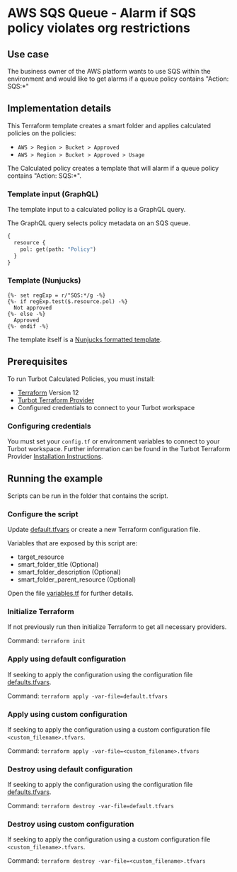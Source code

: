 # AWS SQS Queue - Alarm if SQS policy violates org restrictions

## Use case

The business owner of the AWS platform wants to use SQS within the environment and would like to get alarms if a queue
policy contains "Action: SQS:*"

## Implementation details

This Terraform template creates a smart folder and applies calculated policies on the policies:

- `AWS > Region > Bucket > Approved`
- `AWS > Region > Bucket > Approved > Usage`

The Calculated policy creates a template that will alarm if a queue policy contains "Action: SQS:*".

### Template input (GraphQL)

The template input to a calculated policy is a GraphQL query.

The GraphQL query selects policy metadata on an SQS queue.

```graphql
{
  resource {
    pol: get(path: "Policy")
  }
}
```

### Template (Nunjucks)

```nunjucks
{%- set regExp = r/"SQS:*/g -%}
{%- if regExp.test($.resource.pol) -%}
  Not approved
{%- else -%}
  Approved
{%- endif -%}
```

The template itself is a [Nunjucks formatted template](https://mozilla.github.io/nunjucks/templating.html).

## Prerequisites

To run Turbot Calculated Policies, you must install:

- [Terraform](https://www.terraform.io) Version 12
- [Turbot Terraform Provider](https://turbot.com/v5/docs/reference/terraform/provider)
- Configured credentials to connect to your Turbot workspace

### Configuring credentials

You must set your `config.tf` or environment variables to connect to your Turbot workspace.
Further information can be found in the Turbot Terraform Provider [Installation Instructions](https://turbot.com/v5/docs/reference/terraform/provider).

## Running the example

Scripts can be run in the folder that contains the script.

### Configure the script

Update [default.tfvars](default.tfvars) or create a new Terraform configuration file.

Variables that are exposed by this script are:

- target_resource
- smart_folder_title (Optional)
- smart_folder_description (Optional)
- smart_folder_parent_resource (Optional)

Open the file [variables.tf](variables.tf) for further details.

### Initialize Terraform

If not previously run then initialize Terraform to get all necessary providers.

Command: `terraform init`

### Apply using default configuration

If seeking to apply the configuration using the configuration file [defaults.tfvars](defaults.tfvars).

Command: `terraform apply -var-file=default.tfvars`

### Apply using custom configuration

If seeking to apply the configuration using a custom configuration file `<custom_filename>.tfvars`.

Command: `terraform apply -var-file=<custom_filename>.tfvars`

### Destroy using default configuration

If seeking to apply the configuration using the configuration file [defaults.tfvars](defaults.tfvars).

Command: `terraform destroy -var-file=default.tfvars`

### Destroy using custom configuration

If seeking to apply the configuration using a custom configuration file `<custom_filename>.tfvars`.

Command: `terraform destroy -var-file=<custom_filename>.tfvars`
